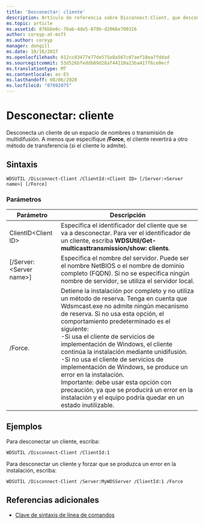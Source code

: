 ```yaml
---
title: 'Desconectar: cliente'
description: Artículo de referencia sobre Disconnect-Client, que desconecta a un cliente de un espacio de nombres o transmisión de multidifusión.
ms.topic: article
ms.assetid: 876bbe6c-76ab-4de5-879b-d2066e700326
author: coreyp-at-msft
ms.author: coreyp
manager: dongill
ms.date: 10/16/2017
ms.openlocfilehash: 612cc83477e77de575e8a567c07aef18ea7fddad
ms.sourcegitcommit: 53d526bfeddb89d28af44210a23ba417f6ce0ecf
ms.translationtype: MT
ms.contentlocale: es-ES
ms.lasthandoff: 08/06/2020
ms.locfileid: "87892075"
---
```

# <a name="disconnect-client"></a>Desconectar: cliente

Desconecta un cliente de un espacio de nombres o transmisión de multidifusión. A menos que especifique **/Force**, el cliente revertirá a otro método de transferencia (si el cliente lo admite).

## <a name="syntax"></a>Sintaxis

```
WDSUTIL /Disconnect-Client /ClientId:<Client ID> [/Server:<Server name>] [/Force]
```

### <a name="parameters"></a>Parámetros

|Parámetro|Descripción|
|---------|-----------|
|ClientID\<Client ID>|Especifica el identificador del cliente que se va a desconectar. Para ver el identificador de un cliente, escriba **WDSUtil/Get-multicasttransmission/show: clients**.|
|[/Server:\<Server name>]|Especifica el nombre del servidor. Puede ser el nombre NetBIOS o el nombre de dominio completo (FQDN). Si no se especifica ningún nombre de servidor, se utiliza el servidor local.|
|/Force.|Detiene la instalación por completo y no utiliza un método de reserva. Tenga en cuenta que Wdsmcast.exe no admite ningún mecanismo de reserva. Si no usa esta opción, el comportamiento predeterminado es el siguiente:</br>-Si usa el cliente de servicios de implementación de Windows, el cliente continúa la instalación mediante unidifusión.</br>-Si no usa el cliente de servicios de implementación de Windows, se produce un error en la instalación.</br>Importante: debe usar esta opción con precaución, ya que se producirá un error en la instalación y el equipo podría quedar en un estado inutilizable.|

## <a name="examples"></a>Ejemplos

Para desconectar un cliente, escriba:
```
WDSUTIL /Disconnect-Client /ClientId:1
```
Para desconectar un cliente y forzar que se produzca un error en la instalación, escriba:
```
WDSUTIL /Disconnect-Client /Server:MyWDSServer /ClientId:1 /Force
```

## <a name="additional-references"></a>Referencias adicionales

- [Clave de sintaxis de línea de comandos](command-line-syntax-key.md)
